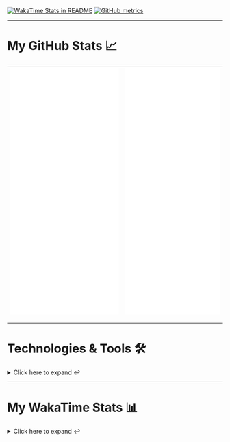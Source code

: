 [![WakaTime Stats in README](https://github.com/LOsioChico/LOsioChico/actions/workflows/waka.yml/badge.svg)](https://github.com/LOsioChico/LOsioChico/actions/workflows/waka.yml) [![GitHub metrics](https://github.com/LOsioChico/LOsioChico/actions/workflows/metrics.yml/badge.svg)](https://github.com/LOsioChico/LOsioChico/actions/workflows/metrics.yml)

---

# My GitHub Stats 📈

| ![](./assets/metrics.svg) | ![](./assets/metrics2.svg) |
| ------------------------- | -------------------------- |

---

# Technologies & Tools 🛠️

<details>
<summary>Click here to expand ↩️</summary>
<br>

## Programming Languages

[![HTML5](https://img.shields.io/badge/HTML5-E34F26?style=for-the-badge&logo=html5&logoColor=white)](https://developer.mozilla.org/en-US/docs/Web/HTML)
[![CSS3](https://img.shields.io/badge/CSS3-1572B6?style=for-the-badge&logo=css3&logoColor=white)](https://developer.mozilla.org/en-US/docs/Web/CSS)
[![JavaScript](https://img.shields.io/badge/JavaScript-F7DF1E?style=for-the-badge&logo=javascript&logoColor=black)](https://developer.mozilla.org/en-US/docs/Web/JavaScript)
[![TypeScript](https://img.shields.io/badge/TypeScript-007ACC?style=for-the-badge&logo=typescript&logoColor=white)](https://www.typescriptlang.org/)

## Web Development

[![React](https://img.shields.io/badge/React-%2361DAFB.svg?&style=for-the-badge&logo=react&logoColor=white)](https://reactjs.org/)
[![React Router Dom](https://img.shields.io/badge/React%20Router%20Dom-CA4245?style=for-the-badge&logo=react-router&logoColor=white)](https://reactrouter.com/)
[![Framer Motion](https://img.shields.io/badge/Framer%20Motion-000000?style=for-the-badge&logo=framer&logoColor=white)](https://www.framer.com/api/motion/)
[![React Query](https://img.shields.io/badge/React%20Query-FF4154?style=for-the-badge&logo=react&logoColor=white)](https://react-query.tanstack.com/)
![Zustand](https://img.shields.io/badge/zustand-%2320232a.svg?style=for-the-badge&logo=react&logoColor=%2361DAFB)

## Form Handling

[![React Hook Form](https://img.shields.io/badge/React%20Hook%20Form-0DAE8B?style=for-the-badge&logo=react-hook-form&logoColor=white)](https://react-hook-form.com/)
[![Zod](https://img.shields.io/badge/Zod-DF2935?style=for-the-badge&logo=typescript&logoColor=white)](https://github.com/colinhacks/zod)

## Web Development Tools

[![Vitest](https://img.shields.io/badge/Vitest-646CFF?style=for-the-badge&logo=vite&logoColor=white)](https://vitest.netlify.app/)
[![ESLint](https://img.shields.io/badge/ESLint-4B32C3?style=for-the-badge&logo=eslint&logoColor=white)](https://eslint.org/)
[![Prettier](https://img.shields.io/badge/Prettier-F7B93E?style=for-the-badge&logo=prettier&logoColor=black)](https://prettier.io/)
[![Tailwind CSS](https://img.shields.io/badge/Tailwind%20CSS-38B2AC?style=for-the-badge&logo=tailwind-css&logoColor=white)](https://tailwindcss.com/)

## Workflow Tools

[![Git](https://img.shields.io/badge/Git-F05032?style=for-the-badge&logo=git&logoColor=white)](https://git-scm.com/)
[![Visual Studio Code](https://img.shields.io/badge/Visual%20Studio%20Code-007ACC?style=for-the-badge&logo=visual-studio-code&logoColor=white)](https://code.visualstudio.com/)

</details>

---

# My WakaTime Stats 📊

<details>
<summary>Click here to expand ↩️</summary>
<br>

<!--START_SECTION:waka-->
![Code Time](http://img.shields.io/badge/Code%20Time-1%2C318%20hrs%2018%20mins-blue)

![Lines of code](https://img.shields.io/badge/From%20Hello%20World%20I%27ve%20Written-734.0%20thousand%20lines%20of%20code-blue)

**🐱 My GitHub Data** 

> 📦 325.1 kB Used in GitHub's Storage 
 > 
> 🚫 Not Opted to Hire
 > 
> 📜 21 Public Repositories 
 > 
> 🔑 14 Private Repositories 
 > 
**I'm an Early 🐤** 

```text
🌞 Morning                1460 commits        ██████░░░░░░░░░░░░░░░░░░░   23.43 % 
🌆 Daytime                2621 commits        ███████████░░░░░░░░░░░░░░   42.06 % 
🌃 Evening                1147 commits        █████░░░░░░░░░░░░░░░░░░░░   18.41 % 
🌙 Night                  1003 commits        ████░░░░░░░░░░░░░░░░░░░░░   16.10 % 
```
📅 **I'm Most Productive on Wednesday** 

```text
Monday                   1045 commits        ████░░░░░░░░░░░░░░░░░░░░░   16.77 % 
Tuesday                  590 commits         ██░░░░░░░░░░░░░░░░░░░░░░░   09.47 % 
Wednesday                2053 commits        ████████░░░░░░░░░░░░░░░░░   32.95 % 
Thursday                 950 commits         ████░░░░░░░░░░░░░░░░░░░░░   15.25 % 
Friday                   663 commits         ███░░░░░░░░░░░░░░░░░░░░░░   10.64 % 
Saturday                 589 commits         ██░░░░░░░░░░░░░░░░░░░░░░░   09.45 % 
Sunday                   341 commits         █░░░░░░░░░░░░░░░░░░░░░░░░   05.47 % 
```


📊 **This Week I Spent My Time On** 

```text
💬 Programming Languages: 
Scala                    8 hrs 38 mins       █████████░░░░░░░░░░░░░░░░   37.94 % 
JavaScript               4 hrs 49 mins       █████░░░░░░░░░░░░░░░░░░░░   21.18 % 
TypeScript               4 hrs 44 mins       █████░░░░░░░░░░░░░░░░░░░░   20.83 % 
Astro                    3 hrs 23 mins       ████░░░░░░░░░░░░░░░░░░░░░   14.89 % 
JSON                     46 mins             █░░░░░░░░░░░░░░░░░░░░░░░░   03.43 % 
```

**I Mostly Code in TypeScript** 

```text
TypeScript               25 repos            █████████████░░░░░░░░░░░░   53.19 % 
Python                   3 repos             ██░░░░░░░░░░░░░░░░░░░░░░░   06.38 % 
Astro                    2 repos             █░░░░░░░░░░░░░░░░░░░░░░░░   04.26 % 
Go                       2 repos             █░░░░░░░░░░░░░░░░░░░░░░░░   04.26 % 
Dart                     1 repo              █░░░░░░░░░░░░░░░░░░░░░░░░   02.13 % 
```




 Last Updated on 03/04/2024 00:44:58 UTC
<!--END_SECTION:waka-->

## </details>
